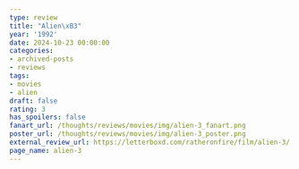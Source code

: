 ```yaml
---
type: review
title: "Alien\xB3"
year: '1992'
date: 2024-10-23 00:00:00
categories:
- archived-posts
- reviews
tags:
- movies
- alien
draft: false
rating: 3
has_spoilers: false
fanart_url: /thoughts/reviews/movies/img/alien-3_fanart.png
poster_url: /thoughts/reviews/movies/img/alien-3_poster.png
external_review_url: https://letterboxd.com/ratheronfire/film/alien-3/
page_name: alien-3
---
```


